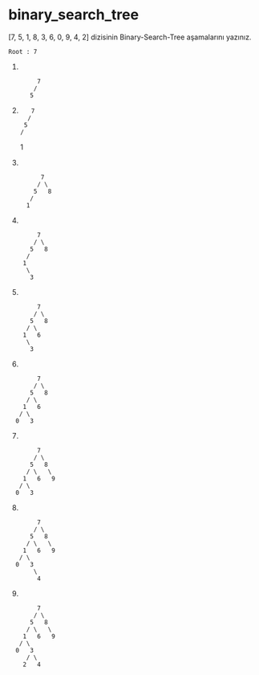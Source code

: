 # binary_search_tree

[7, 5, 1, 8, 3, 6, 0, 9, 4, 2] dizisinin Binary-Search-Tree aşamalarını yazınız.

    Root : 7
    
  1.

            7
           /   
          5   
          

  2.
            7
           /   
          5 
         /
        1 


 
 3.

             7
            / \  
           5   8
          /
         1 
        

  4.

            7
           / \  
          5   8
         / 
        1   
         \
          3


  5.

            7
           / \  
          5   8
         / \
        1   6
         \
          3


  6.

            7
           / \  
          5   8
         / \     
        1   6   
       / \
      0   3


  7.

            7
           / \  
          5   8
         / \   \  
        1   6   9
       / \
      0   3 


  8.

            7
           / \  
          5   8
         / \   \  
        1   6   9
       / \
      0   3
           \
            4


  9.

            7
           / \  
          5   8
         / \   \  
        1   6   9
       / \
      0   3
         / \
        2   4
